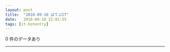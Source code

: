 ```yaml
---
layout: post
title:  "2018-09-10 はてぶIT"
date:   2018-09-10 22:01:55
tags: [it-hotentry]
---
```

0 件のデータあり

<hr>
